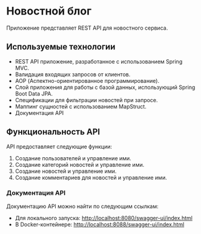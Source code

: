 # Новостной блог

Приложение представляет REST API для новостного сервиса.

## Используемые технологии

* REST API приложение, разработанное с использованием Spring MVC.
* Валидация входящих запросов от клиентов.
* AOP (Аспектно-ориентированное программирование).
* Слой приложения для работы с базой данных, использующий Spring Boot Data JPA.
* Спецификации для фильтрации новостей при запросе.
* Маппинг сущностей с использованием MapStruct.
* Документация API 

## Функциональность API
API предоставляет следующие функции:
1. Создание пользователей и управление ими.
2. Создание категорий новостей и управление ими.
3. Создание новостей и управление ими.
4. Создание комментариев для новостей и управление ими.

### Документация API
Документацию API можно найти по следующим ссылкам:
* Для локального запуска: [http://localhost:8080/swagger-ui/index.html](http://localhost:8080/swagger-ui/index.html)
* В Docker-контейнере: [http://localhost:8088/swagger-ui/index.html](http://localhost:8088/swagger-ui/index.html)